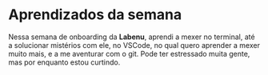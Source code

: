 # Aprendizados da semana
Nessa semana de onboarding da **Labenu**, aprendi a mexer no terminal, até a solucionar mistérios com ele, no VSCode, no qual quero aprender a mexer muito mais, e a me aventurar com o git. Pode ter estressado muita gente, mas por enquanto estou curtindo. 